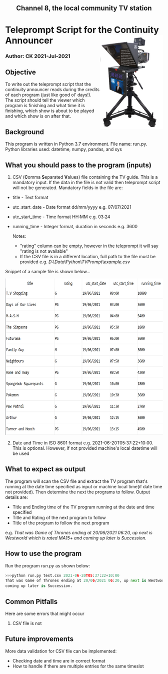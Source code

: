 <h2 align="center">Channel 8, the local community TV station</h1>

# Teleprompt Script for the Continuity Announcer <img align="right" width="200" height="300" src="https://github.com/kariycha/TVPrompt/blob/main/TelePrompter2.png">

### Author: CK 2021-Jul-2021  
## Objective
To write out the teleprompt script that the continuity announcer reads during the credits of each program (just like good ol' days!). The script should tell the viewer which program is finishing and what time it is finishing, which show is about to be played and which show is on after that.

## Background
This program is written in Python 3.7 environment. File name: run.py. Python libraries used: datetime, numpy, pandas, and sys

## What you should pass to the program (inputs)
1.   CSV (**C**omma **S**eparated **V**alues) file containing the TV guide. This is a mandatory input. If the data in the file is not valid then teleprompt script will not be generated. Mandatory fields in the file are:
  * title - Text format
  * utc_start_date - Date format dd/mm/yyyy e.g. 07/07/2021
  * utc_start_time - Time format HH:MM e.g. 03:24
  * running_time   - Integer format, duration in seconds e.g. 3600
  
     Notes: 
     * "rating" column can be empty, however in the teleprompt it will say "rating is not available" 
     * If the CSV file is in a different location, full path to the file must be provided e.g. *D:\Data\Python\TVPrompt\example.csv* 

Snippet of a sample file is shown below...
<p align="center">
  <img width="600" height="500" src="https://github.com/kariycha/TVPrompt/blob/main/CVSFile.PNG">
</p>

2.   Date and Time in ISO 8601 format e.g. 2021-06-20T05:37:22+10:00. This is optional. However, if not provided machine's local datetime will be used

## What to expect as output
The program will scan the CSV file and extract the TV program that's running at the date time specified as input or machine local time(if date time not provided). Then determine the next the programs to follow. Output details are:
* Title and Ending time of the TV program running at the date and time specified
* Title and Rating of the next program to follow
* Title of the program to follow the next program

e.g. *That was Game of Thrones ending at 20/06/2021 06:20, up next is Westworld which is rated MA15+ and coming up later is Succession.*

## How to use the program
Run the program *run.py* as shown below:

````python 
>>>python run.py test.csv 2021-06-20T05:37:22+10:00
That was Game of Thrones ending at 20/06/2021 06:20, up next is Westworld which is rated MA15+ and 
coming up later is Succession.
````
## Common Pitfalls
Here are some errors that might occur
1. CSV file is not 

## Future improvements
More data validation for CSV file can be implemented: 
   * Checking date and time are in correct format
   * How to handle if there are multiple entries for the same timeslot

